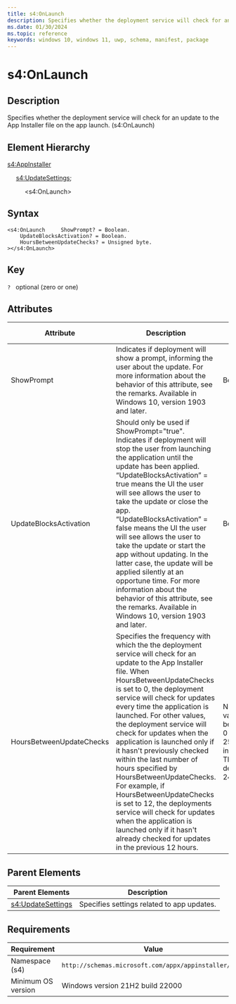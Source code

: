 ```yaml
---
title: s4:OnLaunch
description: Specifies whether the deployment service will check for an update to the App Installer file on the app launch. (s4:OnLaunch)
ms.date: 01/30/2024
ms.topic: reference
keywords: windows 10, windows 11, uwp, schema, manifest, package 
---
```


# s4:OnLaunch

## Description

Specifies whether the deployment service will check for an update to the App Installer file on the app launch. (s4:OnLaunch)

## Element Hierarchy

[s4:AppInstaller](element-s4-appinstaller.md)

&nbsp;&nbsp;&nbsp;&nbsp; [s4:UpdateSettings](element-s4-updatesettings.md);

&nbsp;&nbsp;&nbsp;&nbsp; &nbsp;&nbsp;&nbsp;&nbsp;  &lt;s4:OnLaunch&gt;

## Syntax

```syntax
<s4:OnLaunch     ShowPrompt? = Boolean.
    UpdateBlocksActivation? = Boolean.
    HoursBetweenUpdateChecks? = Unsigned byte.
></s4:OnLaunch>
```

## Key

`?`    optional (zero or one) 


## Attributes

| Attribute | Description | Data type | Required |
| -----------| -------------| -----------| ----------|
| ShowPrompt | Indicates if deployment will show a prompt, informing the user about the update. For more information about the behavior of this attribute, see the remarks. Available in Windows 10, version 1903 and later. | Boolean.| No |
| UpdateBlocksActivation | Should only be used if ShowPrompt="true". Indicates if deployment will stop the user from launching the application until the update has been applied. “UpdateBlocksActivation” = true means the UI the user will see allows the user to take the update or close the app. “UpdateBlocksActivation” = false means the UI the user will see allows the user to take the update or start the app without updating. In the latter case, the update will be applied silently at an opportune time. For more information about the behavior of this attribute, see the remarks. Available in Windows 10, version 1903 and later. | Boolean.| No |
| HoursBetweenUpdateChecks | Specifies the frequency with which the the deployment service will check for an update to the App Installer file. When HoursBetweenUpdateChecks is set to 0, the deployment service will check for updates every time the application is launched. For other values, the deployment service will check for updates when the application is launched only if it hasn't previously checked within the last number of hours specified by HoursBetweenUpdateChecks. For example, if HoursBetweenUpdateChecks is set to 12, the deployments service will check for updates when the application is launched only if it hasn't already checked for updates in the previous 12 hours. | Numeric values between 0 and 255 inclusive. The default is 24.| No |

## Parent Elements

| Parent Elements | Description |
|-----------------|-------------|
| [s4:UpdateSettings](element-s4-updatesettings.md) | Specifies settings related to app updates. |

## Requirements

| Requirement | Value |
| ---------------| -------------------------------------------------------------|
| Namespace (s4) | `http://schemas.microsoft.com/appx/appinstaller/2021` |
| Minimum OS version | Windows version 21H2 build 22000 |
